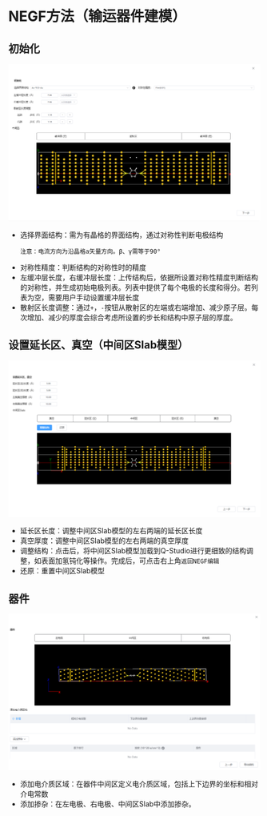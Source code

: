 # NEGF方法（输运器件建模）

## 初始化

![build_crystal](.././nested/qstudio_transport_negf_init.png)

- 选择界面结构：需为有晶格的界面结构，通过对称性判断电极结构
  ```
  注意：电流方向为沿晶格a矢量方向。β、γ需等于90°
  ```
- 对称性精度：判断结构的对称性时的精度
- 左缓冲层长度，右缓冲层长度：上传结构后，依据所设置对称性精度判断结构的对称性，并生成初始电极列表。列表中提供了每个电极的长度和得分。若列表为空，需要用户手动设置缓冲层长度
- 散射区长度调整：通过`+`，`-`按钮从散射区的左端或右端增加、减少原子层。每次增加、减少的厚度会综合考虑所设置的步长和结构中原子层的厚度。

## 设置延长区、真空（中间区Slab模型）

![build_crystal](.././nested/qstudio_transport_negf_extend.png)

- 延长区长度：调整中间区Slab模型的左右两端的延长区长度
- 真空厚度：调整中间区Slab模型的左右两端的真空厚度
- 调整结构：点击后，将中间区Slab模型加载到Q-Studio进行更细致的结构调整，如表面加氢钝化等操作。完成后，可点击右上角`返回NEGF编辑`
- 还原：重置中间区Slab模型

## 器件

![build_crystal](.././nested/qstudio_transport_negf_device.png)

- 添加电介质区域：在器件中间区定义电介质区域，包括上下边界的坐标和相对介电常数
- 添加掺杂：在左电极、右电极、中间区Slab中添加掺杂。
